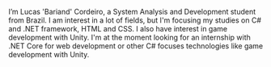 I’m Lucas 'Bariand' Cordeiro, a System Analysis and Development student from Brazil.
I am interest in a lot of fields, but I'm focusing my studies on C# and .NET framework, HTML and CSS. I also have interest in game development with Unity.
I'm at the moment looking for an internship with .NET Core for web development or other C# focuses technologies like game development with Unity.
